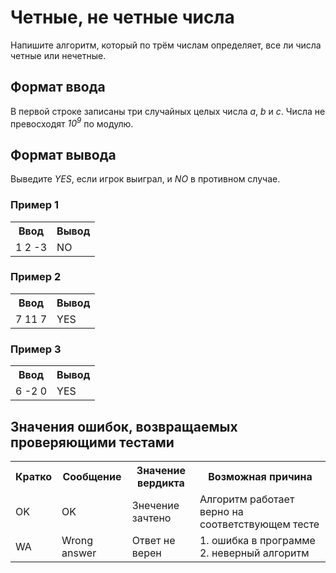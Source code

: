 <h1>Четные, не четные числа</h1>
<p>
    Напишите алгоритм, который по трём числам определяет, все ли числа четные или нечетные.
</p>

<h2>Формат ввода</h2>
<p>В первой строке записаны три случайных целых числа <em>a</em>, <em>b</em> и <em>c</em>. Числа не превосходят <em>10<sup>9</sup></em> по модулю.</p>

<h2>Формат вывода</h2>
<p>Выведите <em>YES</em>, если игрок выиграл, и <em>NO</em> в противном случае.</p>

<h3>Пример 1</h3>
<table>
    <tr>
        <th>Ввод</th>
        <th>Вывод</th>
    </tr>
    <tr>
        <td>1 2 -3</td>
        <td>NO</td>
    </tr>
</table>

<h3>Пример 2</h3>
<table>
    <tr>
        <th>Ввод</th>
        <th>Вывод</th>
    </tr>
    <tr>
        <td>7 11 7</td>
        <td>YES</td>
    </tr>
</table>

<h3>Пример 3</h3>
<table>
    <tr>
        <th>Ввод</th>
        <th>Вывод</th>
    </tr>
    <tr>
        <td>6 -2 0</td>
        <td>YES</td>
    </tr>
</table>

<h2>Значения ошибок, возвращаемых проверяющими тестами</h2>
<table>
    <tr>
        <th>Кратко</th>
        <th>Сообщение</th>
        <th>Значение вердикта</th>
        <th>Возможная причина</th>
    </tr>
    <tr>
        <td>OK</td>
        <td>OK</td>
        <td>Знечение зачтено</td>
        <td>Алгоритм работает верно на соответствующем тесте</td>
    </tr>
    <tr>
        <td>WA</td>
        <td>Wrong answer</td>
        <td>Ответ не верен</td>
        <td>1. ошибка в программе 2. неверный алгоритм</td>
    </tr>
</table>